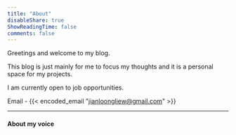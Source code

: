 ```yaml
---
title: "About"
disableShare: true
ShowReadingTime: false
comments: false
---
```


Greetings and welcome to my blog.

This blog is just mainly for me to focus my thoughts and it is a personal space for my projects.

I am currently open to job opportunities.

Email - {{< encoded_email "jianloongliew@gmail.com" >}}

----

#### About my voice

<!-- 
### Teaching Experience

#### Monash University, Melbourne (April 2015 - Dec 2019)

Sessional Lecturer & Teaching Associate (Sessional)

Subjects previously taught includes:

| Unit Code | Name                                        |
| --------- | ------------------------------------------- |
| FIT1010   | Introduction to Software Engineering        |
| FIT5032   | Internet Applications Development           |
| FIT5042   | Enterprise Web Applications                 |
| FIT5120   | Industry Experience Project                 |
| FIT5136   | Software Engineering                        |
| FIT9131   | Programming Foundations in Java             |
| FIT9134   | Computer Architecture and Operating Systems |
| FIT9135   | Data Communications                         |

#### Key responsibilities

- Confidently assist students to become independent and collaborative learners during each studio session by encouraging participation as well as the motivation to learn from each other.
- Provide laboratory instructions, accessing student performance, tutoring students and determining course grades by advising students to always understand the materials before approaching a problem scenario.
- Participate in examination markings and the evaluation of final grades of each student.

#### Achievements

- Teaching Excellence Award Nominee for multiple subjects.
- Consistently achieving a Student Evaluation of Teaching and Units (SETU) score of 4 and above for each subject taught.
- Successfully mentored four teams to complete the industry experience project (FIT5120) subjects done in cooperation with Monash University and mentors from MYOB.

### Education

#### Master of Information Technology (Professional) - Monash University

- Completed a thesis titled "Category R-tree" under the supervision of Assoc. Prof. David Taniar
- Faculty of Information Technology Merit Scholarship

#### Bachelor of Computer Science & Software Engineering - Swinburne University

- Graduated with First Class Honors
- Swinburne University of Technology Merit Scholarship -->

